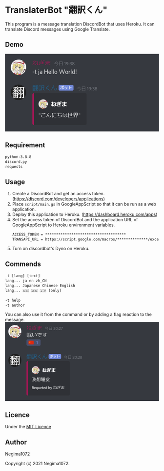 TranslaterBot "翻訳くん"
===
This program is a message translation DiscordBot that uses Heroku.
It can translate Discord messages using Google Translate.

## Demo
![ScreenShot01](img/ss1.png)

## Requirement
```
python-3.8.8
discord.py
requests
```

## Usage
1. Create a DiscordBot and get an access token. (https://discord.com/developers/applications)
2. Place `script/main.gs` in GoogleAppScript so that it can be run as a web application.
3. Deploy this application to Heroku. (https://dashboard.heroku.com/apps)
4. Set the access token of DiscordBot and the application URL of GoogleAppScript to Heroku environment variables.
   ```
   ACCESS_TOKEN = *************************************
   TRANSAPI_URL = https://script.google.com/macros/**************/exce
   ```
5. Turn on discordbot's Dyno on Heroku.

## Commends
```
-t [lang] [text]
lang... ja en zh_CN
lang... Japanese Chinese English
lang... 🇨🇳 🇺🇸 🇯🇵 (only)

-t help
-t author
```
You can also use it from the command or by adding a flag reaction to the message.
![ScreenShot02](img/ss2.png)

## Licence
Under the [MIT Licence](LICENCE.md)

## Author
[Negima1072](https://twitter.com/Negima1072)

Copyright (c) 2021 Negima1072.